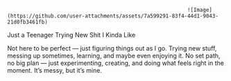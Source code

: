                                                               ![Image](https://github.com/user-attachments/assets/7a599291-83f4-44d1-9043-21d0fb3461fb)
Just a Teenager Trying New Shit I Kinda Like

Not here to be perfect — just figuring things out as I go. Trying new stuff, messing up sometimes, learning, and maybe even enjoying it. No set path, no big plan — just experimenting, creating, and doing what feels right in the moment. It’s messy, but it’s mine.

